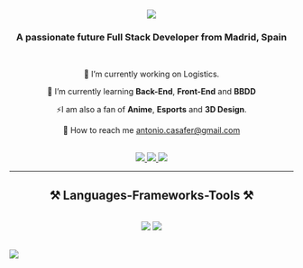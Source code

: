 <h1 align="center">
    <img src="https://readme-typing-svg.herokuapp.com/?font=Righteous&size=35&center=true&vCenter=true&width=500&height=70&duration=4000&lines=Hi+There!+👋;+I'm+Antonio+Casamitjana!;" />
</h1>

<h3 align="center">A passionate future Full Stack Developer from Madrid, Spain</h3>

<br/>

<div align="center">
 
 🔭 I’m currently working on Logistics. 
 
 🌱 I’m currently learning **Back-End**, **Front-End** and **BBDD**

<!--💬 Ask me about **Java, Python, SQL... or anything-->

⚡I am also a fan of **Anime**, **Esports** and **3D Design**.
 
  💬 How to reach me antonio.casafer@gmail.com

  <br/>

 </div>


<div align="center"> 
   
  <a href="mailto:pikkcsgo@gmail.com">
    <img src="https://img.shields.io/badge/Gmail-333333?style=for-the-badge&logo=gmail&logoColor=red" />
  </a>
  <a href="https://www.linkedin.com/in/antonio-casamitjana-fernández">
    <img src="https://img.shields.io/badge/LinkedIn-0077B5?style=for-the-badge&logo=linkedin&logoColor=white" target="_blank" />
  </a>
  <a href="" target="_blank">
     <img src="https://img.shields.io/badge/Portfolio-FF5722?style=for-the-badge&logo=todoist&logoColor=white" target="_blank" /> 
  </a>
</div>

 <hr/>
 
<h2 align="center">⚒️ Languages-Frameworks-Tools ⚒️</h2>
<br/>
<div align="center">
    <img src="https://skillicons.dev/icons?i=bootstrap,html,css,js,vscode,github,git" />
    <img src="https://skillicons.dev/icons?i=python,java,mysql,devto,discord,gitlab,notion" /><br>
</div>

<br/>


[![](https://visitcount.itsvg.in/api?id=pikkr&icon=2&color=12)](https://visitcount.itsvg.in)
